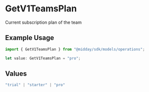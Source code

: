 # GetV1TeamsPlan

Current subscription plan of the team

## Example Usage

```typescript
import { GetV1TeamsPlan } from "@midday/sdk/models/operations";

let value: GetV1TeamsPlan = "pro";
```

## Values

```typescript
"trial" | "starter" | "pro"
```